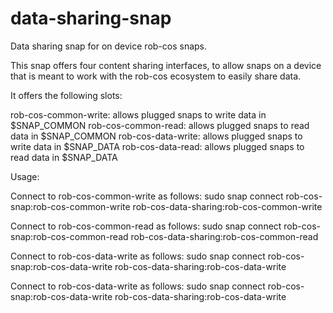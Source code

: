 # data-sharing-snap

Data sharing snap for on device rob-cos snaps.
      
This snap offers four content sharing interfaces, to allow snaps on a device that is meant
to work with the rob-cos ecosystem to easily share data.

It offers the following slots:

rob-cos-common-write: allows plugged snaps to write data in $SNAP_COMMON
rob-cos-common-read: allows plugged snaps to read data in $SNAP_COMMON
rob-cos-data-write: allows plugged snaps to write data in $SNAP_DATA
rob-cos-data-read: allows plugged snaps to read data in $SNAP_DATA

Usage:

Connect to rob-cos-common-write as follows:
sudo snap connect rob-cos-snap:rob-cos-common-write rob-cos-data-sharing:rob-cos-common-write

Connect to rob-cos-common-read as follows:
sudo snap connect rob-cos-snap:rob-cos-common-read rob-cos-data-sharing:rob-cos-common-read

Connect to rob-cos-data-write as follows:
sudo snap connect rob-cos-snap:rob-cos-data-write rob-cos-data-sharing:rob-cos-data-write

Connect to rob-cos-data-write as follows:
sudo snap connect rob-cos-snap:rob-cos-data-write rob-cos-data-sharing:rob-cos-data-write
